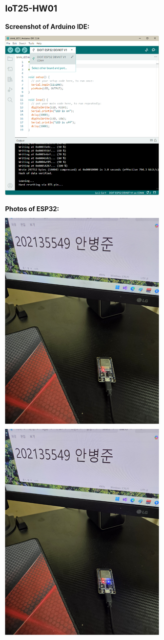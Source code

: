 # IoT25-HW01

## Screenshot of Arduino IDE:
![Screenshot of Arduino IDE](resources/port.png)
## Photos of ESP32:

![when LED off](resources/LED_off.jpg)

![when LED on](resources/LED_on.jpg)